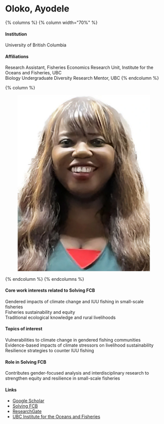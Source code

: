 # Oloko, Ayodele

{% columns %}
{% column width="70%" %}
#### Institution

University of British Columbia

#### Affiliations

Research Assistant, Fisheries Economics Research Unit, Institute for the Oceans and Fisheries, UBC\
Biology Undergraduate Diversity Research Mentor, UBC
{% endcolumn %}

{% column %}
<figure><img src="https://raw.githubusercontent.com/Solving-FCB/docs/refs/heads/main/.img/oloko-a.webp" alt=""></figure>
{% endcolumn %}
{% endcolumns %}

#### Core work interests related to Solving FCB

Gendered impacts of climate change and IUU fishing in small-scale fisheries\
Fisheries sustainability and equity\
Traditional ecological knowledge and rural livelihoods

#### Topics of interest

Vulnerabilities to climate change in gendered fishing communities\
Evidence-based impacts of climate stressors on livelihood sustainability\
Resilience strategies to counter IUU fishing

#### Role in Solving FCB

Contributes gender-focused analysis and interdisciplinary research to strengthen equity and resilience in small-scale fisheries

#### Links

* [Google Scholar](https://scholar.google.com/citations?user=KCWHtV0AAAAJ)
* [Solving FCB](https://solvingfcb.org/people/oloko-a/)
* [ResearchGate](https://www.researchgate.net/profile/Ayodele-Oloko)
* [UBC Institute for the Oceans and Fisheries](https://oceans.ubc.ca/ayodele-oloko/)
